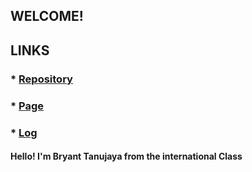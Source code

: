 ## WELCOME!

## LINKS
### * [Repository](https://github.com/bryanttanujaya/oS212) 
### * [Page](https://bryanttanujaya.github.io/oS212/) 
### * [Log](https://github.com/bryanttanujaya/oS212/blob/master/TXT/mylog.txt)

#### Hello! I'm Bryant Tanujaya from the international Class
